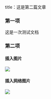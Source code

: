 title：这是第二篇文章

### 第一项

这是一次测试文档

### 第二项

#### 插入图片

![](C:\Users\85399\Documents\IMG_20190815_172247.jpg)

#### 插入网络图片

![](http://pic31.nipic.com/20130801/11604791_100539834000_2.jpg)